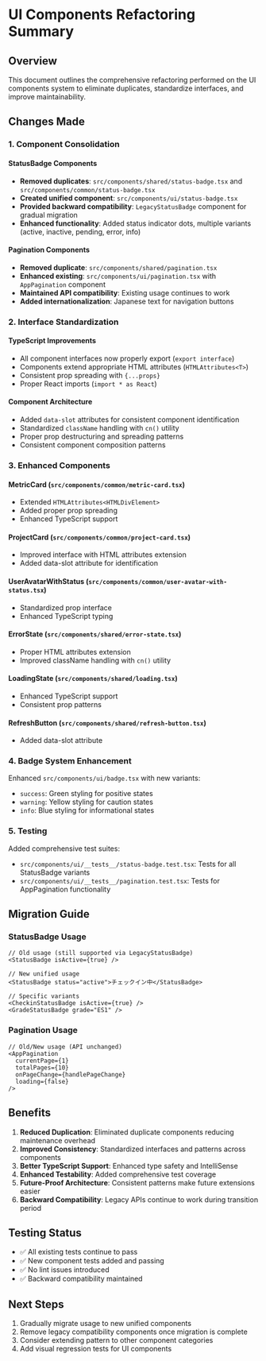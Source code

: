 # UI Components Refactoring Summary

## Overview
This document outlines the comprehensive refactoring performed on the UI components system to eliminate duplicates, standardize interfaces, and improve maintainability.

## Changes Made

### 1. Component Consolidation

#### StatusBadge Components
- **Removed duplicates**: `src/components/shared/status-badge.tsx` and `src/components/common/status-badge.tsx`
- **Created unified component**: `src/components/ui/status-badge.tsx`
- **Provided backward compatibility**: `LegacyStatusBadge` component for gradual migration
- **Enhanced functionality**: Added status indicator dots, multiple variants (active, inactive, pending, error, info)

#### Pagination Components  
- **Removed duplicate**: `src/components/shared/pagination.tsx`
- **Enhanced existing**: `src/components/ui/pagination.tsx` with `AppPagination` component
- **Maintained API compatibility**: Existing usage continues to work
- **Added internationalization**: Japanese text for navigation buttons

### 2. Interface Standardization

#### TypeScript Improvements
- All component interfaces now properly export (`export interface`)
- Components extend appropriate HTML attributes (`HTMLAttributes<T>`)
- Consistent prop spreading with `{...props}`
- Proper React imports (`import * as React`)

#### Component Architecture
- Added `data-slot` attributes for consistent component identification
- Standardized `className` handling with `cn()` utility
- Proper prop destructuring and spreading patterns
- Consistent component composition patterns

### 3. Enhanced Components

#### MetricCard (`src/components/common/metric-card.tsx`)
- Extended `HTMLAttributes<HTMLDivElement>`
- Added proper prop spreading
- Enhanced TypeScript support

#### ProjectCard (`src/components/common/project-card.tsx`)
- Improved interface with HTML attributes extension
- Added data-slot attribute for identification

#### UserAvatarWithStatus (`src/components/common/user-avatar-with-status.tsx`)
- Standardized prop interface
- Enhanced TypeScript typing

#### ErrorState (`src/components/shared/error-state.tsx`)
- Proper HTML attributes extension
- Improved className handling with `cn()` utility

#### LoadingState (`src/components/shared/loading.tsx`)
- Enhanced TypeScript support
- Consistent prop patterns

#### RefreshButton (`src/components/shared/refresh-button.tsx`)
- Added data-slot attribute

### 4. Badge System Enhancement
Enhanced `src/components/ui/badge.tsx` with new variants:
- `success`: Green styling for positive states
- `warning`: Yellow styling for caution states  
- `info`: Blue styling for informational states

### 5. Testing
Added comprehensive test suites:
- `src/components/ui/__tests__/status-badge.test.tsx`: Tests for all StatusBadge variants
- `src/components/ui/__tests__/pagination.test.tsx`: Tests for AppPagination functionality

## Migration Guide

### StatusBadge Usage
```tsx
// Old usage (still supported via LegacyStatusBadge)
<StatusBadge isActive={true} />

// New unified usage  
<StatusBadge status="active">チェックイン中</StatusBadge>

// Specific variants
<CheckinStatusBadge isActive={true} />
<GradeStatusBadge grade="ES1" />
```

### Pagination Usage
```tsx
// Old/New usage (API unchanged)
<AppPagination 
  currentPage={1}
  totalPages={10}
  onPageChange={handlePageChange}
  loading={false}
/>
```

## Benefits

1. **Reduced Duplication**: Eliminated duplicate components reducing maintenance overhead
2. **Improved Consistency**: Standardized interfaces and patterns across components
3. **Better TypeScript Support**: Enhanced type safety and IntelliSense
4. **Enhanced Testability**: Added comprehensive test coverage
5. **Future-Proof Architecture**: Consistent patterns make future extensions easier
6. **Backward Compatibility**: Legacy APIs continue to work during transition period

## Testing Status
- ✅ All existing tests continue to pass
- ✅ New component tests added and passing
- ✅ No lint issues introduced
- ✅ Backward compatibility maintained

## Next Steps
1. Gradually migrate usage to new unified components
2. Remove legacy compatibility components once migration is complete
3. Consider extending pattern to other component categories
4. Add visual regression tests for UI components